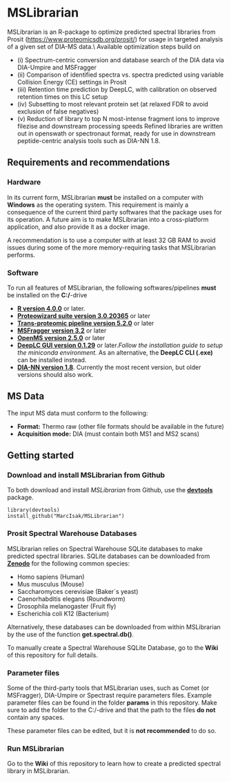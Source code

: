 # MSLibrarian

MSLibrarian is an R-package to optimize predicted spectral libraries from Prosit (https://www.proteomicsdb.org/prosit/) for usage in targeted analysis of a given set of DIA-MS data.\ 
Available optimization steps build on 
* (i) Spectrum-centric conversion and database search of the DIA data via DIA-Umpire and MSFragger
* (ii) Comparison of identified spectra vs. spectra predicted using variable Collision Energy (CE) settings in Prosit
* (iii) Retention time prediction by DeepLC, with calibration on observed retention times on this LC setup
* (iv) Subsetting to most relevant protein set (at relaxed FDR to avoid exclusion of false negatives)
* (v) Reduction of library to top N most-intense fragment ions to improve filezise and downstream processing speeds
Refined libraries are written out in openswath or spectronaut format, ready for use in downstream peptide-centric analysis tools such as DIA-NN 1.8.

## Requirements and recommendations

### Hardware 

In its current form, MSLibrarian **must** be installed on a computer with **Windows** as the operating system. This requirement is mainly a consequence of the current third party softwares that the package uses for its operation. A future aim is to make MSLibrarian into a cross-platform application, and also provide it as a docker image. 

A recommendation is to use a computer with at least 32 GB RAM to avoid issues during some of the more memory-requiring tasks that MSLibrarian performs. 

### Software 

To run all features of MSLibrarian, the following softwares/pipelines **must** be installed on the **C:/**-drive

 * [**R version 4.0.0**](https://cran.r-project.org/) or later. 
 * [**Proteowizard suite version 3.0.20365**](http://proteowizard.sourceforge.net/download.html) or later 
 * [**Trans-proteomic pipeline version 5.2.0**](https://sourceforge.net/projects/sashimi/files/Trans-Proteomic%20Pipeline%20%28TPP%29/) or later
 * [**MSFragger version 3.2**](http://msfragger-upgrader.nesvilab.org/upgrader/) or later 
 * [**OpenMS version 2.5.0**](https://github.com/OpenMS/OpenMS/releases/tag/Release2.6.0) or later
 * [**DeepLC GUI version 0.1.29**](https://github.com/compomics/DeepLC/releases) or later._Follow the installation guide to setup the miniconda environment._ 
  As an alternative, the **DeepLC CLI (.exe)** can be installed instead. 
 * [**DIA-NN version 1.8**](https://github.com/vdemichev/DiaNN/releases/tag/1.8). Currently the most recent version, but older versions should also work. 

## MS Data 

The input MS data must conform to the following: 

* **Format:** Thermo raw (other file formats should be available in the future) 
* **Acquisition mode:** DIA (must contain both MS1 and MS2 scans)
 
## Getting started 

### Download and install MSLibrarian from Github

To both download and install _MSLibrarian_ from Github, use the [**devtools**](https://cran.r-project.org/web/packages/devtools/index.html) package. 

```
library(devtools)
install_github("MarcIsak/MSLibrarian")

```
### Prosit Spectral Warehouse Databases

MSLibrarian relies on Spectral Warehouse SQLite databases to make predicted spectral libraries. SQLite databases can be downloaded from [**Zenodo**](https://doi.org/10.5281/zenodo.5749924) for the following common species:
* Homo sapiens (Human)
* Mus musculus (Mouse)
* Saccharomyces cerevisiae (Baker´s yeast)
* Caenorhabditis elegans (Roundworm) 
* Drosophila melanogaster (Fruit fly)
* Escherichia coli K12 (Bacterium)

Alternatively, these databases can be downloaded from within MSLibrarian by the use of the function **get.spectral.db()**. 

To manually create a  Spectral Warehouse SQLite Database, go to the **Wiki** of this repository for full details. 

### Parameter files 

Some of the third-party tools that MSLibrarian uses, such as Comet (or MSFragger), DIA-Umpire or Spectrast require parameters files. Example parameter files can be found in the folder **params** in this repository. Make sure to add the folder to the C:/-drive and that the path to the files **do not** contain any spaces. 

These parameter files can be edited, but it is **not recommended** to do so.

### Run MSLibrarian 

Go to the **Wiki** of this repository to learn how to create a predicted spectral library in MSLibrarian. 


